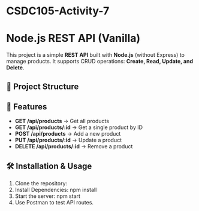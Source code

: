 # CSDC105-Activity-7

# Node.js REST API (Vanilla)

This project is a simple **REST API** built with **Node.js** (without Express) to manage products. It supports CRUD operations: **Create, Read, Update, and Delete**.

## 📂 Project Structure

## 🚀 Features

- **GET /api/products** → Get all products
- **GET /api/products/:id** → Get a single product by ID
- **POST /api/products** → Add a new product
- **PUT /api/products/:id** → Update a product
- **DELETE /api/products/:id** → Remove a product

## 🛠 Installation & Usage

1. Clone the repository:
2. Install Dependencies:
   npm install
3. Start the server:
   npm start
4. Use Postman to test API routes.
